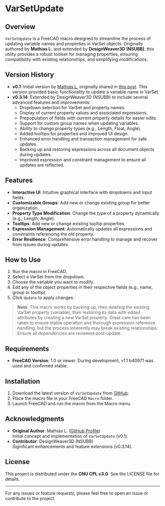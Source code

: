 # VarSetUpdate

## Overview
`VarSetUpdate` is a FreeCAD macro designed to streamline the process of updating variable names and properties in VarSet objects. Originally authored by **Mathias L.** and extended by **DesignWeaver3D (NSUBB)**, this utility provides a robust toolset for managing properties, ensuring compatibility with existing relationships, and simplifying modifications.

## Version History
- **v0.1**: Initial version by [Mathias L.](https://github.com/mathiaslec) originally shared in [this post](https://github.com/FreeCAD/FreeCAD/issues/16222#issuecomment-2754714033). This version provided basic functionality to update a variable name in VarSet.
- **v0.3.14**: Extended by DesignWeaver3D (NSUBB) to include several advanced features and improvements:
  - Dropdown selection for VarSet and property names.
  - Display of current property values and associated expressions.
  - Prepopulation of fields with current property details for easier edits.
  - Support for custom group names when updating variables.
  - Ability to change property types (e.g., Length, Float, Angle).
  - Added tooltips for properties and improved UI design.
  - Enhanced error handling and transaction management for safe updates.
  - Backing up and restoring expressions across all document objects during updates.
  - Improved expression and constraint management to ensure all updates are reflected.

## Features
- **Interactive UI**: Intuitive graphical interface with dropdowns and input fields.
- **Customizable Groups**: Add new or change existing group for better organization.
- **Property Type Modification**: Change the type of a property dynamically (e.g., Length, Angle).
- **Tooltips**: Add new or change existing tooltip properties.
- **Expression Management**: Automatically updates all expressions and constraints referencing the old property.
- **Error Resilience**: Comprehensive error handling to manage and recover from issues during updates.

## How to Use
1. Run the macro in FreeCAD.
2. Select a VarSet from the dropdown.
3. Choose the variable you want to modify.
4. Edit any of the object properties in their respective fields (e.g., name, group or tooltip).
5. Click `Update` to apply changes.

> **Note**: This macro works by backing up, then deleting the existing VarSet property (variable), then restoring its data with edited attributes by creating a new VarSet property. Great care has been taken to ensure stable operation and thorough expression reference handling, but the process inherently may break existing relationships. Ensure all dependencies are reviewed post-update.

## Requirements
- **FreeCAD Version**: 1.0 or newer. During development, v1.1 b40971 was used and confirmed stable.

## Installation
1. Download the latest version of `VarSetUpdate` from [GitHub](https://github.com/NSUBB/VarSet-Update/tree/main).
2. Place the macro file in your FreeCAD `Macro` folder.
3. Launch FreeCAD and run the macro from the Macro menu.

## Acknowledgments
- **Original Author**: Mathias L. ([GitHub Profile](https://github.com/mathiaslec))  
  Initial concept and implementation of `VarSetUpdate` (v0.1).
- **Contributor**: DesignWeaver3D (NSUBB)  
  Significant enhancements and feature extensions (v0.3.14).

## License
This project is distributed under the **CNU CPL v3.0**. See the LICENSE file for details.

---

For any issues or feature requests, please feel free to open an issue or contribute to the project.
